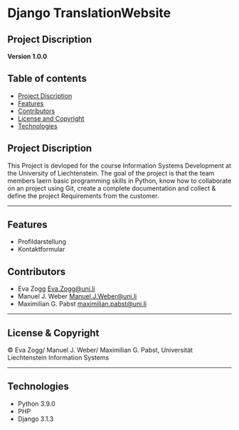 # Django TranslationWebsite
## Project Discription

**Version 1.0.0**

## Table of contents

* [Project Discription](#project-discription)
* [Features](#Features)
* [Contributors](#Contributors)
* [License and Copyright](#License-and-Copyright)
* [Technologies](#Technologies)

## Project Discription
This Project is devloped for the course Information Systems Development at the University of Liechtenstein. The goal of the project is that the team members laern basic programming skills in Python, know how to collaborate on an project using Git, create a complete documentation and collect & define the project Requirements from the customer.

---

## Features
  * Profildarstellung
  * Kontaktformular

## Contributors

  * Eva Zogg <Eva.Zogg@uni.li>
  * Manuel J. Weber <Manuel.J.Weber@uni.li>
  * Maximilian G. Pabst <maximilian.pabst@uni.li>

---

## License & Copyright

© Eva Zogg/ Manuel J. Weber/ Maximilian G. Pabst, Universität Liechtenstein Information Systems

---

## Technologies
  * Python 3.9.0
  * PHP
  * Django 3.1.3



